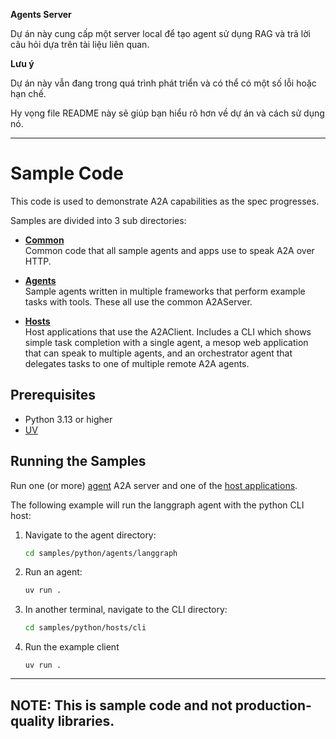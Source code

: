 **Agents Server**

Dự án này cung cấp một server local để tạo agent sử dụng RAG và trả lời câu hỏi dựa trên tài liệu liên quan.

**Lưu ý**

Dự án này vẫn đang trong quá trình phát triển và có thể có một số lỗi hoặc hạn chế.

Hy vọng file README này sẽ giúp bạn hiểu rõ hơn về dự án và cách sử dụng nó.


---
# Sample Code

This code is used to demonstrate A2A capabilities as the spec progresses.

Samples are divided into 3 sub directories:

* [**Common**](/samples/python/common)  
Common code that all sample agents and apps use to speak A2A over HTTP. 

* [**Agents**](/samples/python/agents/README.md)  
Sample agents written in multiple frameworks that perform example tasks with tools. These all use the common A2AServer.

* [**Hosts**](/samples/python/hosts/README.md)  
Host applications that use the A2AClient. Includes a CLI which shows simple task completion with a single agent, a mesop web application that can speak to multiple agents, and an orchestrator agent that delegates tasks to one of multiple remote A2A agents.

## Prerequisites

- Python 3.13 or higher
- [UV](https://docs.astral.sh/uv/)

## Running the Samples

Run one (or more) [agent](/samples/python/agents/README.md) A2A server and one of the [host applications](/samples/python/hosts/README.md). 

The following example will run the langgraph agent with the python CLI host:

1. Navigate to the agent directory:
    ```bash
    cd samples/python/agents/langgraph
    ```
2. Run an agent:
    ```bash
    uv run .
    ```
3. In another terminal, navigate to the CLI directory:
    ```bash
    cd samples/python/hosts/cli
    ```
4. Run the example client
    ```
    uv run .
    ```
---
**NOTE:** 
This is sample code and not production-quality libraries.
---
